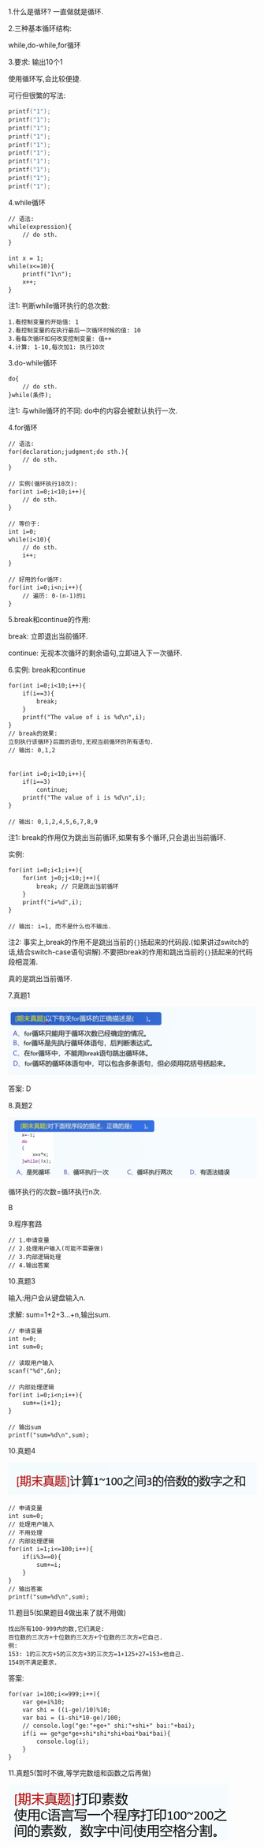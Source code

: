 1.什么是循环? 一直做就是循环.

2.三种基本循环结构:

while,do-while,for循环

3.要求: 输出10个1

使用循环写,会比较便捷.

可行但很繁的写法:

```c
printf("1");
printf("1");
printf("1");
printf("1");
printf("1");
printf("1");
printf("1");
printf("1");
printf("1");
printf("1");
```



4.while循环

```
// 语法:
while(expression){
	// do sth.
}

int x = 1;
while(x<=10){
	printf("1\n");
	x++;
}
```



注1: 判断while循环执行的总次数:

```
1.看控制变量的开始值: 1
2.看控制变量的在执行最后一次循环时候的值: 10
3.看每次循环如何改变控制变量: 值++
4.计算: 1-10,每次加1: 执行10次
```



3.do-while循环

```
do{
	// do sth.
}while(条件);
```

注1: 与while循环的不同: do中的内容会被默认执行一次.

4.for循环

```
// 语法:
for(declaration;judgment;do sth.){
	// do sth.
}

// 实例(循环执行10次):
for(int i=0;i<10;i++){
	// do sth.
}

// 等价于:
int i=0;
while(i<10){
	// do sth.
	i++;
}

// 好用的for循环:
for(int i=0;i<n;i++){
	// 遍历: 0-(n-1)的i
}
```

5.break和continue的作用:

break: 立即退出当前循环.

continue: 无视本次循环的剩余语句,立即进入下一次循环.

6.实例: break和continue

```
for(int i=0;i<10;i++){
	if(i==3){ 
		break;
    }
	printf("The value of i is %d\n",i);
}
// break的效果:
立刻执行该循环}后面的语句,无视当前循环的所有语句.
// 输出: 0,1,2


for(int i=0;i<10;i++){
	if(i==3)
		continue;
	printf("The value of i is %d\n",i);
}

// 输出: 0,1,2,4,5,6,7,8,9
```

注1: break的作用仅为跳出当前循环,如果有多个循环,只会退出当前循环.

实例:

```
for(int i=0;i<1;i++){
	for(int j=0;j<10;j++){
		break; // 只是跳出当前循环
	}
	printf("i=%d",i);
}

// 输出: i=1, 而不是什么也不输出.
```



注2: 事实上,break的作用不是跳出当前的`{}`括起来的代码段.(如果讲过switch的话,结合switch-case语句讲解).不要把break的作用和跳出当前的`{}`括起来的代码段相混淆.

真的是跳出当前循环.



7.真题1

![image-20250123075824219](Pics/image-20250123075824219.png)

答案: D

8.真题2

![image-20250123075900808](Pics/image-20250123075900808.png)

循环执行的次数=循环执行n次.

B

9.程序套路

```
// 1.申请变量
// 2.处理用户输入(可能不需要做)
// 3.内部逻辑处理
// 4.输出答案
```



10.真题3

输入:用户会从键盘输入n.

求解: sum=1+2+3...+n,输出sum.

```
// 申请变量
int n=0;
int sum=0;

// 读取用户输入
scanf("%d",&n);

// 内部处理逻辑
for(int i=0;i<n;i++){
	sum+=(i+1);
}

// 输出sum
printf("sum=%d\n",sum);
```

10.真题4

![image-20250123082241272](Pics/image-20250123082241272.png)

```
// 申请变量
int sum=0;
// 处理用户输入
// 不用处理
// 内部处理逻辑
for(int i=1;i<=100;i++){
	if(i%3==0){
		sum+=i;
	}	
}
// 输出答案
printf("sum=%d\n",sum);
```

11.题目5(如果题目4做出来了就不用做)

```
找出所有100-999内的数,它们满足:
百位数的三次方+十位数的三次方+个位数的三次方=它自己.
例:
153: 1的三次方+5的三次方+3的三次方=1+125+27=153=他自己.
154则不满足要求.
```

答案:

```
for(var i=100;i<=999;i++){
    var ge=i%10;
    var shi = ((i-ge)/10)%10;
    var bai = (i-shi*10-ge)/100;
    // console.log("ge:"+ge+" shi:"+shi+" bai:"+bai);
    if(i == ge*ge*ge+shi*shi*shi+bai*bai*bai){
        console.log(i);
    }
}
```



11.真题5(暂时不做,等学完数组和函数之后再做)

![image-20250123082552386](Pics/image-20250123082552386.png)

